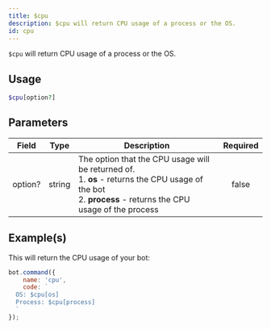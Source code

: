 ```yaml
---
title: $cpu
description: $cpu will return CPU usage of a process or the OS.
id: cpu
---
```


`$cpu` will return CPU usage of a process or the OS.

## Usage

```php
$cpu[option?]
```

## Parameters

| Field   | Type   | Description                                                                                                                                                         | Required |
| ------- | ------ | ------------------------------------------------------------------------------------------------------------------------------------------------------------------- | :------: |
| option? | string | The option that the CPU usage will be returned of. <br /> 1. **os** - returns the CPU usage of the bot <br /> 2. **process** - returns the CPU usage of the process |  false   |

## Example(s)

This will return the CPU usage of your bot:

```javascript
bot.command({
    name: 'cpu',
    code: `
  OS: $cpu[os] 
  Process: $cpu[process] 
  `
});
```